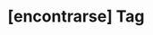 ---
article_id: 0
description: List of articles under [encontrarse] tag.
image: http://huntingbears.com.ve/static/img/site/mstile-310x310.png
layout: tag
slug: encontrarse
title: '[encontrarse] Tag'
---